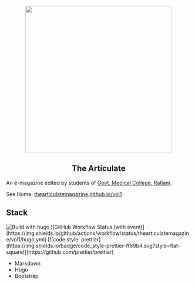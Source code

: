<p align="center">
<img src="https://raw.githubusercontent.com/thearticulatemagazine/vol1/main/static/images/logo.svg" width=400/>
</p>

<h2 align="center">The Articulate</h2>

An e-magazine edited by students of [Govt. Medical College, Ratlam](http://www.gmcratlam.org/).

See Home: [thearticulatemagazine.github.io/vol1](https://thearticulatemagazine.github.io/vol1/)

## Stack

<img alt="Build with hugo" src="https://img.shields.io/badge/build_with-hugo-blue?link=https%3A%2F%2Fgohugo.io%2F">
![GitHub Workflow Status (with event)](https://img.shields.io/github/actions/workflow/status/thearticulatemagazine/vol1/hugo.yml)
[![code style: prettier](https://img.shields.io/badge/code_style-prettier-ff69b4.svg?style=flat-square)](https://github.com/prettier/prettier)

- Markdown
- Hugo
- Bootstrap
